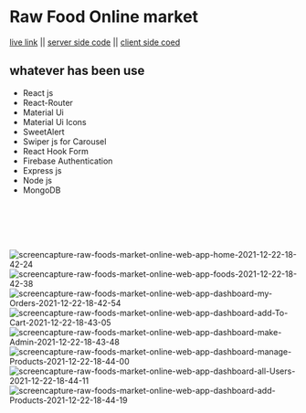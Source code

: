 # Raw Food Online market

[live link](https://raw-foods-market-online.web.app) || 
 [server side code](https://github.com/codergalib20/raw-foods-online-market-server-side-code) || 
 [client side coed](https://github.com/codergalib20/raw-food-market-client-side)

## whatever has been use
- React js
- React-Router
- Material Ui
- Material Ui Icons
- SweetAlert
- Swiper js for Carousel
- React Hook Form
- Firebase Authentication
- Express js
- Node js
- MongoDB




<br><br><br><br>







<img src="https://i.ibb.co/KbRwx6X/screencapture-raw-foods-market-online-web-app-home-2021-12-22-18-42-24.png" alt="screencapture-raw-foods-market-online-web-app-home-2021-12-22-18-42-24" border="0">
<img src="https://i.ibb.co/YbHLjyx/screencapture-raw-foods-market-online-web-app-foods-2021-12-22-18-42-38.png" alt="screencapture-raw-foods-market-online-web-app-foods-2021-12-22-18-42-38" border="0">
<img src="https://i.ibb.co/61pvGN7/screencapture-raw-foods-market-online-web-app-dashboard-my-Orders-2021-12-22-18-42-54.png" alt="screencapture-raw-foods-market-online-web-app-dashboard-my-Orders-2021-12-22-18-42-54" border="0">
<img src="https://i.ibb.co/k4t2C5t/screencapture-raw-foods-market-online-web-app-dashboard-add-To-Cart-2021-12-22-18-43-05.png" alt="screencapture-raw-foods-market-online-web-app-dashboard-add-To-Cart-2021-12-22-18-43-05" border="0">
<img src="https://i.ibb.co/NpFGMnf/screencapture-raw-foods-market-online-web-app-dashboard-make-Admin-2021-12-22-18-43-48.png" alt="screencapture-raw-foods-market-online-web-app-dashboard-make-Admin-2021-12-22-18-43-48" border="0">
<img src="https://i.ibb.co/RzhpHXj/screencapture-raw-foods-market-online-web-app-dashboard-manage-Products-2021-12-22-18-44-00.png" alt="screencapture-raw-foods-market-online-web-app-dashboard-manage-Products-2021-12-22-18-44-00" border="0">
<img src="https://i.ibb.co/Bwhz2L3/screencapture-raw-foods-market-online-web-app-dashboard-all-Users-2021-12-22-18-44-11.png" alt="screencapture-raw-foods-market-online-web-app-dashboard-all-Users-2021-12-22-18-44-11" border="0">
<img src="https://i.ibb.co/cQcJXxy/screencapture-raw-foods-market-online-web-app-dashboard-add-Products-2021-12-22-18-44-19.png" alt="screencapture-raw-foods-market-online-web-app-dashboard-add-Products-2021-12-22-18-44-19" border="0">
